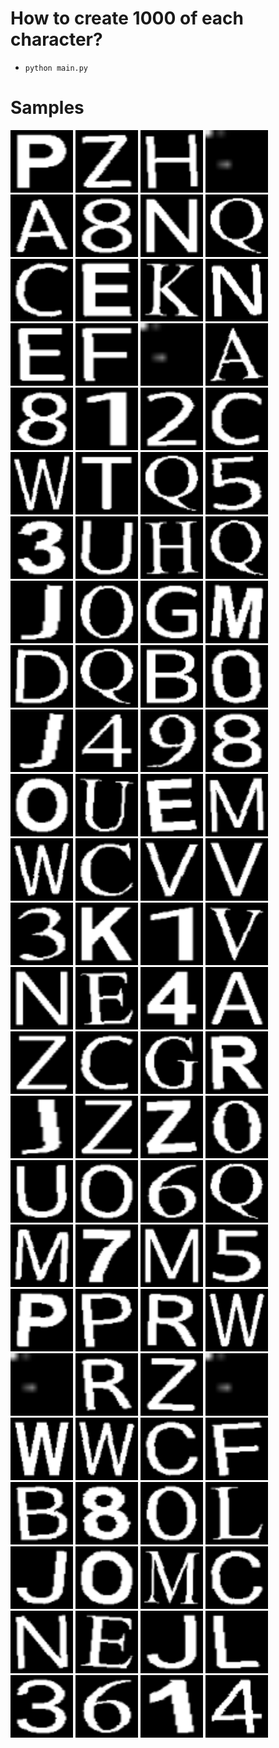 # How to create 1000 of each character?
 - `python main.py`

# Samples
<img src="./data/Sample026/P_873.png" width="100"> <img src="./data/Sample036/Z_839.png" width="100">
<img src="./data/Sample018/H_92.png" width="100">
<img src="./data/Sample019/I_3.png" width="100">
<img src="./data/Sample011/A_834.png" width="100">
<img src="./data/Sample009/8_416.png" width="100">
<img src="./data/Sample024/N_259.png" width="100">
<img src="./data/Sample027/Q_515.png" width="100">
<img src="./data/Sample013/C_965.png" width="100">
<img src="./data/Sample015/E_776.png" width="100">
<img src="./data/Sample021/K_813.png" width="100">
<img src="./data/Sample024/N_857.png" width="100">
<img src="./data/Sample015/E_235.png" width="100">
<img src="./data/Sample016/F_530.png" width="100">
<img src="./data/Sample019/I_10.png" width="100">
<img src="./data/Sample011/A_563.png" width="100">
<img src="./data/Sample009/8_383.png" width="100">
<img src="./data/Sample002/1_312.png" width="100">
<img src="./data/Sample003/2_134.png" width="100">
<img src="./data/Sample013/C_496.png" width="100">
<img src="./data/Sample033/W_576.png" width="100">
<img src="./data/Sample030/T_771.png" width="100">
<img src="./data/Sample027/Q_110.png" width="100">
<img src="./data/Sample006/5_786.png" width="100">
<img src="./data/Sample004/3_602.png" width="100">
<img src="./data/Sample031/U_998.png" width="100">
<img src="./data/Sample018/H_895.png" width="100">
<img src="./data/Sample027/Q_704.png" width="100">
<img src="./data/Sample020/J_955.png" width="100">
<img src="./data/Sample025/O_290.png" width="100">
<img src="./data/Sample017/G_891.png" width="100">
<img src="./data/Sample023/M_514.png" width="100">
<img src="./data/Sample014/D_877.png" width="100">
<img src="./data/Sample027/Q_121.png" width="100">
<img src="./data/Sample012/B_378.png" width="100">
<img src="./data/Sample001/0_866.png" width="100">
<img src="./data/Sample020/J_401.png" width="100">
<img src="./data/Sample005/4_999.png" width="100">
<img src="./data/Sample010/9_55.png" width="100">
<img src="./data/Sample009/8_581.png" width="100">
<img src="./data/Sample025/O_916.png" width="100">
<img src="./data/Sample031/U_915.png" width="100">
<img src="./data/Sample015/E_174.png" width="100">
<img src="./data/Sample023/M_57.png" width="100">
<img src="./data/Sample033/W_617.png" width="100">
<img src="./data/Sample013/C_375.png" width="100">
<img src="./data/Sample032/V_202.png" width="100">
<img src="./data/Sample032/V_921.png" width="100">
<img src="./data/Sample004/3_799.png" width="100">
<img src="./data/Sample021/K_844.png" width="100">
<img src="./data/Sample002/1_178.png" width="100">
<img src="./data/Sample032/V_632.png" width="100">
<img src="./data/Sample024/N_602.png" width="100">
<img src="./data/Sample015/E_825.png" width="100">
<img src="./data/Sample005/4_340.png" width="100">
<img src="./data/Sample011/A_85.png" width="100">
<img src="./data/Sample036/Z_114.png" width="100">
<img src="./data/Sample013/C_296.png" width="100">
<img src="./data/Sample017/G_217.png" width="100">
<img src="./data/Sample028/R_375.png" width="100">
<img src="./data/Sample020/J_673.png" width="100">
<img src="./data/Sample036/Z_979.png" width="100">
<img src="./data/Sample036/Z_361.png" width="100">
<img src="./data/Sample001/0_177.png" width="100">
<img src="./data/Sample031/U_550.png" width="100">
<img src="./data/Sample025/O_425.png" width="100">
<img src="./data/Sample007/6_829.png" width="100">
<img src="./data/Sample027/Q_585.png" width="100">
<img src="./data/Sample023/M_729.png" width="100">
<img src="./data/Sample008/7_979.png" width="100">
<img src="./data/Sample023/M_515.png" width="100">
<img src="./data/Sample006/5_647.png" width="100">
<img src="./data/Sample026/P_979.png" width="100">
<img src="./data/Sample026/P_66.png" width="100">
<img src="./data/Sample028/R_855.png" width="100">
<img src="./data/Sample033/W_815.png" width="100">
<img src="./data/Sample019/I_471.png" width="100">
<img src="./data/Sample028/R_804.png" width="100">
<img src="./data/Sample036/Z_104.png" width="100">
<img src="./data/Sample019/I_260.png" width="100">
<img src="./data/Sample033/W_245.png" width="100">
<img src="./data/Sample033/W_871.png" width="100">
<img src="./data/Sample013/C_889.png" width="100">
<img src="./data/Sample016/F_476.png" width="100">
<img src="./data/Sample012/B_964.png" width="100">
<img src="./data/Sample009/8_490.png" width="100">
<img src="./data/Sample001/0_592.png" width="100">
<img src="./data/Sample022/L_748.png" width="100">
<img src="./data/Sample020/J_784.png" width="100">
<img src="./data/Sample025/O_172.png" width="100">
<img src="./data/Sample023/M_488.png" width="100">
<img src="./data/Sample013/C_464.png" width="100">
<img src="./data/Sample024/N_442.png" width="100">
<img src="./data/Sample015/E_622.png" width="100">
<img src="./data/Sample020/J_564.png" width="100">
<img src="./data/Sample022/L_671.png" width="100">
<img src="./data/Sample004/3_647.png" width="100">
<img src="./data/Sample007/6_63.png" width="100">
<img src="./data/Sample002/1_61.png" width="100">
<img src="./data/Sample005/4_281.png" width="100">
